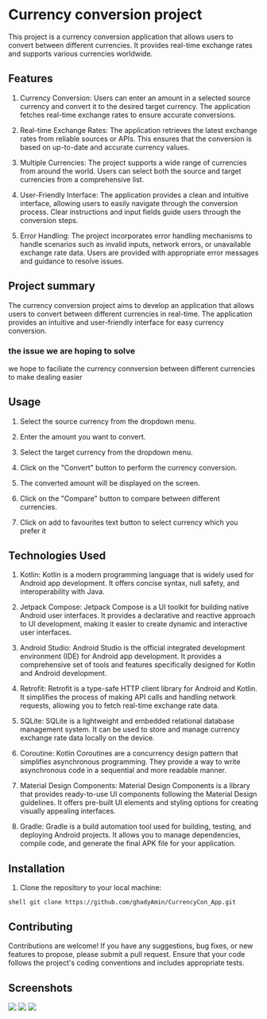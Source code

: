 # Currency conversion project

This project is a currency conversion application that allows users to convert between different currencies. It provides real-time exchange rates and supports various currencies worldwide.

 ## Features

1. Currency Conversion: Users can enter an amount in a selected source currency and convert it to the desired target currency. The application fetches real-time exchange rates to ensure accurate conversions.

1. Real-time Exchange Rates: The application retrieves the latest exchange rates from reliable sources or APIs. This ensures that the conversion is based on up-to-date and accurate currency values.

1. Multiple Currencies: The project supports a wide range of currencies from around the world. Users can select both the source and target currencies from a comprehensive list.

1. User-Friendly Interface: The application provides a clean and intuitive interface, allowing users to easily navigate through the conversion process. Clear instructions and input fields guide users through the conversion steps.

1. Error Handling: The project incorporates error handling mechanisms to handle scenarios such as invalid inputs, network errors, or unavailable exchange rate data. Users are provided with appropriate error messages and guidance to resolve issues.

## Project summary

The currency conversion project aims to develop an application that allows users to convert between different currencies in real-time. The application provides an intuitive and user-friendly interface for easy currency conversion.

### the issue we are hoping to solve

we hope to faciliate the currency connversion between different currencies to make dealing easier 

## Usage

1. Select the source currency from the dropdown menu.

1. Enter the amount you want to convert.

1. Select the target currency from the dropdown menu.

1. Click on the "Convert" button to perform the currency conversion.

1. The converted amount will be displayed on the screen.

1. Click on the "Compare" button to compare between different currencies.

1. Click on add to favourites text button to select currency which you prefer it  

## Technologies Used

1. Kotlin: Kotlin is a modern programming language that is widely used for Android app development. It offers concise syntax, null safety, and interoperability with Java.

1. Jetpack Compose: Jetpack Compose is a UI toolkit for building native Android user interfaces. It provides a declarative and reactive approach to UI development, making it easier to create dynamic and interactive user interfaces.

1. Android Studio: Android Studio is the official integrated development environment (IDE) for Android app development. It provides a comprehensive set of tools and features specifically designed for Kotlin and Android development.

1. Retrofit: Retrofit is a type-safe HTTP client library for Android and Kotlin. It simplifies the process of making API calls and handling network requests, allowing you to fetch real-time exchange rate data.

1. SQLite: SQLite is a lightweight and embedded relational database management system. It can be used to store and manage currency exchange rate data locally on the device.

1. Coroutine: Kotlin Coroutines are a concurrency design pattern that simplifies asynchronous programming. They provide a way to write asynchronous code in a sequential and more readable manner.

1. Material Design Components: Material Design Components is a library that provides ready-to-use UI components following the Material Design guidelines. It offers pre-built UI elements and styling options for creating visually appealing interfaces.

1. Gradle: Gradle is a build automation tool used for building, testing, and deploying Android projects. It allows you to manage dependencies, compile code, and generate the final APK file for your application.

## Installation

1. Clone the repository to your local machine:
 
`shell
   git clone https://github.com/ghadyAmin/CurrencyCon_App.git
`

## Contributing

Contributions are welcome! If you have any suggestions, bug fixes, or new features to propose, please submit a pull request. Ensure that your code follows the project's coding conventions and includes appropriate tests.

## Screenshots
<div>
  
<img src ="https://github.com/ghadyAmin/CurrencyCon_App/assets/110892825/418534f3-214b-4013-9367-1fcbadbefc4b">
<img src ="https://github.com/ghadyAmin/CurrencyCon_App/assets/110892825/c0bc395f-8fde-4f6e-beb3-de1ed21eb287"> 
<img src ="https://github.com/ghadyAmin/CurrencyCon_App/assets/110892825/f7d8b351-93df-4bfe-a57b-a4e822129569" >

</div>

